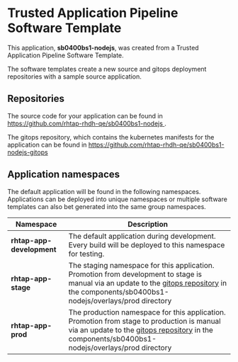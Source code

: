 # Trusted Application Pipeline Software Template

This application, **sb0400bs1-nodejs**, was created from a Trusted Application Pipeline Software Template.

The software templates create a new source and gitops deployment repositories with a sample source application. 

## Repositories

The source code for your application can be found in [https://github.com/rhtap-rhdh-qe/sb0400bs1-nodejs ](https://github.com/rhtap-rhdh-qe/sb0400bs1-nodejs ).
 
The gitops repository, which contains the kubernetes manifests for the application can be found in 
[https://github.com/rhtap-rhdh-qe/sb0400bs1-nodejs-gitops ](https://github.com/rhtap-rhdh-qe/sb0400bs1-nodejs-gitops ) 

## Application namespaces 

The default application will be found in the following namespaces. Applications can be deployed into unique namespaces or multiple software templates can also bet generated into the same group namespaces.  

|  Namespace   |  Description   |  
| -------- | -------- |   
| **rhtap-app-development** | The default application during development. Every build will be deployed to this namespace for testing. | 
| **rhtap-app-stage** | The staging namespace for this application. Promotion from development to stage is manual via an update to the [gitops repository](https://github.com/rhtap-rhdh-qe/sb0400bs1-nodejs-gitops ) in the components/sb0400bs1-nodejs/overlays/prod directory |  
| **rhtap-app-prod** | The production namespace for this application. Promotion from stage to production is manual via an update to the [gitops repository](https://github.com/rhtap-rhdh-qe/sb0400bs1-nodejs-gitops ) in the components/sb0400bs1-nodejs/overlays/prod directory | 